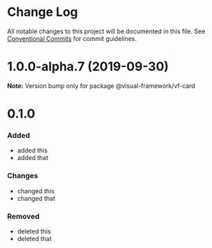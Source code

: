 # Change Log

All notable changes to this project will be documented in this file.
See [Conventional Commits](https://conventionalcommits.org) for commit guidelines.

# 1.0.0-alpha.7 (2019-09-30)

**Note:** Version bump only for package @visual-framework/vf-card





# 0.1.0

### Added
- added this
- added that

### Changes

- changed this
- changed that

### Removed

- deleted this
- deleted that
